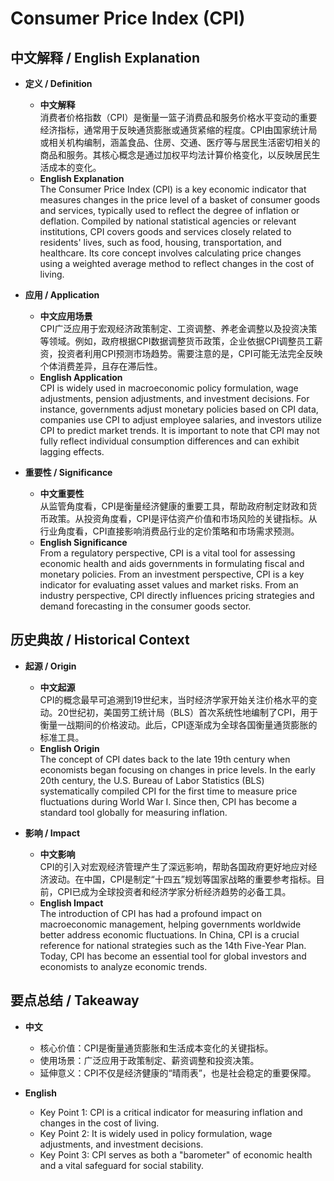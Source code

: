 # Consumer Price Index (CPI)

## 中文解释 / English Explanation

* **定义 / Definition**  
  - **中文解释**  
    消费者价格指数（CPI）是衡量一篮子消费品和服务价格水平变动的重要经济指标，通常用于反映通货膨胀或通货紧缩的程度。CPI由国家统计局或相关机构编制，涵盖食品、住房、交通、医疗等与居民生活密切相关的商品和服务。其核心概念是通过加权平均法计算价格变化，以反映居民生活成本的变化。  
  - **English Explanation**  
    The Consumer Price Index (CPI) is a key economic indicator that measures changes in the price level of a basket of consumer goods and services, typically used to reflect the degree of inflation or deflation. Compiled by national statistical agencies or relevant institutions, CPI covers goods and services closely related to residents' lives, such as food, housing, transportation, and healthcare. Its core concept involves calculating price changes using a weighted average method to reflect changes in the cost of living.

* **应用 / Application**  
  - **中文应用场景**  
    CPI广泛应用于宏观经济政策制定、工资调整、养老金调整以及投资决策等领域。例如，政府根据CPI数据调整货币政策，企业依据CPI调整员工薪资，投资者利用CPI预测市场趋势。需要注意的是，CPI可能无法完全反映个体消费差异，且存在滞后性。  
  - **English Application**  
    CPI is widely used in macroeconomic policy formulation, wage adjustments, pension adjustments, and investment decisions. For instance, governments adjust monetary policies based on CPI data, companies use CPI to adjust employee salaries, and investors utilize CPI to predict market trends. It is important to note that CPI may not fully reflect individual consumption differences and can exhibit lagging effects.

* **重要性 / Significance**  
  - **中文重要性**  
    从监管角度看，CPI是衡量经济健康的重要工具，帮助政府制定财政和货币政策。从投资角度看，CPI是评估资产价值和市场风险的关键指标。从行业角度看，CPI直接影响消费品行业的定价策略和市场需求预测。  
  - **English Significance**  
    From a regulatory perspective, CPI is a vital tool for assessing economic health and aids governments in formulating fiscal and monetary policies. From an investment perspective, CPI is a key indicator for evaluating asset values and market risks. From an industry perspective, CPI directly influences pricing strategies and demand forecasting in the consumer goods sector.

## 历史典故 / Historical Context

* **起源 / Origin**  
  - **中文起源**  
    CPI的概念最早可追溯到19世纪末，当时经济学家开始关注价格水平的变动。20世纪初，美国劳工统计局（BLS）首次系统性地编制了CPI，用于衡量一战期间的价格波动。此后，CPI逐渐成为全球各国衡量通货膨胀的标准工具。  
  - **English Origin**  
    The concept of CPI dates back to the late 19th century when economists began focusing on changes in price levels. In the early 20th century, the U.S. Bureau of Labor Statistics (BLS) systematically compiled CPI for the first time to measure price fluctuations during World War I. Since then, CPI has become a standard tool globally for measuring inflation.

* **影响 / Impact**  
  - **中文影响**  
    CPI的引入对宏观经济管理产生了深远影响，帮助各国政府更好地应对经济波动。在中国，CPI是制定“十四五”规划等国家战略的重要参考指标。目前，CPI已成为全球投资者和经济学家分析经济趋势的必备工具。  
  - **English Impact**  
    The introduction of CPI has had a profound impact on macroeconomic management, helping governments worldwide better address economic fluctuations. In China, CPI is a crucial reference for national strategies such as the 14th Five-Year Plan. Today, CPI has become an essential tool for global investors and economists to analyze economic trends.

## 要点总结 / Takeaway

* **中文**  
  - 核心价值：CPI是衡量通货膨胀和生活成本变化的关键指标。  
  - 使用场景：广泛应用于政策制定、薪资调整和投资决策。  
  - 延伸意义：CPI不仅是经济健康的“晴雨表”，也是社会稳定的重要保障。  

* **English**  
  - Key Point 1: CPI is a critical indicator for measuring inflation and changes in the cost of living.  
  - Key Point 2: It is widely used in policy formulation, wage adjustments, and investment decisions.  
  - Key Point 3: CPI serves as both a "barometer" of economic health and a vital safeguard for social stability.